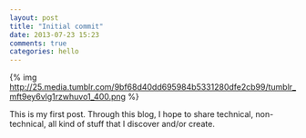 ```yaml
---
layout: post
title: "Initial commit"
date: 2013-07-23 15:23
comments: true
categories: hello
---
```


{% img http://25.media.tumblr.com/9bf68d40dd695984b5331280dfe2cb99/tumblr_mft9ey6vlg1rzwhuvo1_400.png %}

This is my first post. Through this blog, I hope to share technical, non-technical, all kind of stuff that I discover and/or create.
